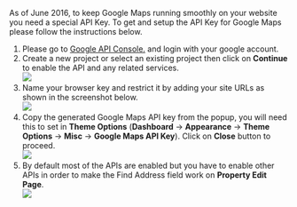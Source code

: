 
As of June 2016, to keep Google Maps running smoothly on your website you need a special API Key. To get and setup the API Key for Google Maps please follow the instructions below.
</p>

<ol>
<li> Please go to <a href="https://console.developers.google.com/flows/enableapi?apiid=maps_backend,geocoding_backend,directions_backend,distance_matrix_backend,elevation_backend&keyType=CLIENT_SIDE&reusekey=true" target="_blank">Google API Console.</a> and login with your google account.</li>
<li> Create a new project or select an existing project then click on <strong>Continue</strong> to enable the API and any related services.
<br/>
<img class="light-border" src="assets/realplaces/google-maps/create-or-existing.png" />
</li>
<li> Name your browser key and restrict it by adding your site URLs as shown in the screenshot below.
<br/>
<img class="light-border" src="assets/realplaces/google-maps/credentials.png" />
</li>
<li> Copy the generated Google Maps API key from the popup, you will need this to set in <strong>Theme Options</strong> (<strong>Dashboard</strong> &rarr; <strong>Appearance</strong> &rarr; <strong>Theme Options</strong> &rarr; <strong>Misc</strong> &rarr; <strong>Google Maps API Key</strong>). Click on <strong>Close</strong> button to proceed.
<br/>
<img class="light-border" src="assets/realplaces/google-maps/api-key.png" />
</li>
<li>By default most of the APIs are enabled but you have to enable other APIs in order to make the Find Address field work on <strong>Property Edit Page</strong>.
<br/>
<img class="light-border" src="assets/realplaces/google-maps/all-apis.png" />